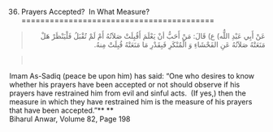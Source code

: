 36. Prayers Accepted?  In What Measure?  
=========================================

<blockquote dir="rtl">
  <p>
عَنْ أَبِي عَبْدِ اللٌّه) ع) قَالَ: مَنْ أَحَبُّ أنْ يَعْلَمَ
أَقُبِلَتْ صَلاَتُهُ أَمْ لَمْ تُقْبَلُ فَلْيَنْظَرْ هَلْ مَنَعَتْهُ
صَلاَتُهُ عَنِ الفَحْشَاءِ وَ الْمُنْكَرِ فَبِقَدْرِ مَا مَنَعَتْهُ
قُبِلَتْ مِنهُ.
  </p>
</blockquote>

<blockquote dir="rtl">
  <p>
 
  </p>
</blockquote>

Imam As-Sadiq (peace be upon him) has said: “One who desires to know
whether his prayers have been accepted or not should observe if his
prayers have restrained him from evil and sinful acts.  (If yes,) then
the measure in which they have restrained him is the measure of his
prayers that have been accepted.”** **  
 Biharul Anwar, Volume 82, Page 198 


